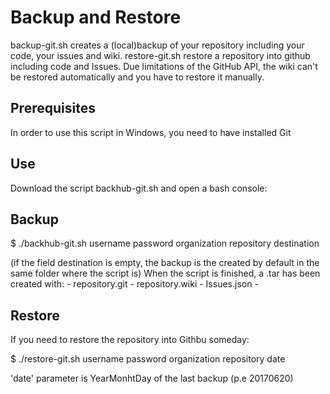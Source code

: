 # Backup and Restore
backup-git.sh creates a (local)backup of your repository including your code, your issues and wiki.
restore-git.sh restore a repository into github including code and Issues.
Due limitations of the GitHub API, the wiki can't be restored automatically and you have to restore it manually.

## Prerequisites
In order to use this script in Windows, you need to have installed Git

## Use
Download the script backhub-git.sh and open a bash console:

## Backup
$ ./backhub-git.sh username password organization repository destination 

(if the field destination is empty, the backup is the created by default in the same folder where the script is)
When the script is finished, a .tar has been created with:
    - repository.git
    - repository.wiki
    - Issues.json
    -  
 ## Restore
If you need to restore the repository into Githbu someday:

$ ./restore-git.sh username password organization repository date

'date' parameter is YearMonhtDay of the last backup (p.e 20170620)
